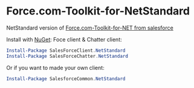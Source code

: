 # Force.com-Toolkit-for-NetStandard

NetStandard version of [Force.com-Toolkit-for-NET from salesforce](https://github.com/developerforce/Force.com-Toolkit-for-NET)

Install with [NuGet](https://www.nuget.org/packages/SalesforceCommon.NetStandard):
Foce client & Chatter client:
```powershell
Install-Package SalesForceClient.NetStandard
Install-Package SalesForceChatter.NetStandard
```
Or if you want to made your own client:
```powershell
Install-Package SalesforceCommon.NetStandard
```

